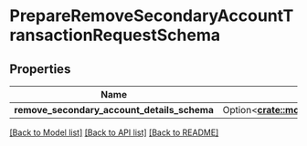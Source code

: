 # PrepareRemoveSecondaryAccountTransactionRequestSchema

## Properties

Name | Type | Description | Notes
------------ | ------------- | ------------- | -------------
**remove_secondary_account_details_schema** | Option<[**crate::models::RemoveSecondaryAccountDetailsSchema**](RemoveSecondaryAccountDetailsSchema.md)> |  | [optional]

[[Back to Model list]](../README.md#documentation-for-models) [[Back to API list]](../README.md#documentation-for-api-endpoints) [[Back to README]](../README.md)


